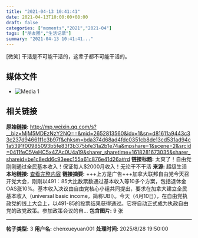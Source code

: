 ```yaml
---
title: "2021-04-13 10:41:41"
date: 2021-04-13T10:00:00+08:00
draft: false
categories: ["moments","2021","2021-04"]
tags: ["朋友圈","生活记录"]
summary: "2021-04-13 10:41:41..."
---
```


[微笑] 干活是不可能干活的，这辈子都不可能干活的。

## 媒体文件

- ![Media 1](/Moments/photos/2021-04-13/202104131041410.jpg)

## 相关链接

**原始链接:** http://mp.weixin.qq.com/s?__biz=MjM5MDEzNzY2NQ==&mid=2652813560&idx=1&sn=d81611a9443c33c237d94661f1c3b97f&chksm=bda374d68ad4fdc0351cb8de13cd531ad94c1a5391f00985093b5fe83f3b375bfe31a2b1e74a&mpshare=1&scene=2&srcid=0411feC5VeHC5x4ZAc0U4a19&sharer_sharetime=1618281673035&sharer_shareid=be1c8edd6c93eec155a61c876e41d26a#rd
**链接标题:** 太爽了！自由党刚刚通过全民基本收入！保证每人$2000月收入！无论干不干活
**来源:** 超级生活
**本地链接:** [查看完整内容](/link_content/2021/04/2021-04-13/link_content/)
**链接摘要:** +++上方是广告+++加拿大联邦自由党今天召开党大会，刚刚以491：85大比数票数通过基本收入等10多个方案，包括退休金OAS涨10%。基本收入决议由自由党核心小组共同提出，要求在加拿大建立全民基本收入（universal basic income，简称UBI）。今天（4月10日），在自由党执政党的线上大会上，以491-85的投票结果获得通过。它将自动正式成为执政自由党的政党政策。参加政策会议的自...
**包含图片:** 9 张

---

**帖子类型:** 3
**用户名:** chenxueyuan001
**处理时间:** 2025/8/28 19:50:00